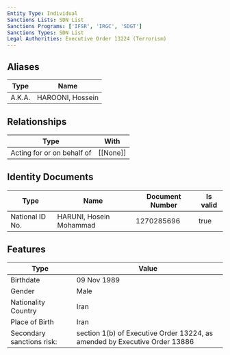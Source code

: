```yaml
---
Entity Type: Individual
Sanctions Lists: SDN List
Sanctions Programs: ['IFSR', 'IRGC', 'SDGT']
Sanctions Types: SDN List
Legal Authorities: Executive Order 13224 (Terrorism)
---
```


## Aliases
| Type  | Name      | 
|-------|-----------|
| A.K.A. | HAROONI, Hossein |

## Relationships
| Type  | With      | 
|-------|-----------|
| Acting for or on behalf of | [[None]] |

## Identity Documents
| Type  | Name      | Document Number | Is valid |
|-------|-----------|-----------------|----------|
| National ID No. | HARUNI, Hosein Mohammad | 1270285696 | true |

## Features
| Type  | Value      |
|-------|------------|
| Birthdate | 09 Nov 1989 |
| Gender | Male |
| Nationality Country | Iran |
| Place of Birth | Iran |
| Secondary sanctions risk: | section 1(b) of Executive Order 13224, as amended by Executive Order 13886 |
